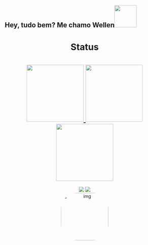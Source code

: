 ## Hey, tudo bem? Me chamo Wellen<img src="https://media2.giphy.com/media/NS0bXSSo8nIFbDDSb5/200w.webp?cid=ecf05e479w1brqj3pat8fp53c6vjh8erp5w8mrgneswc095c&rid=200w.webp&ct=s" width="70">
<div align="center">
  <h1>Status<h1>
  <a href="https://github.com/ULhey">
  <img height="180em" src="https://github-readme-stats.vercel.app/api?username=ULhey&show_icons=true&theme=tokyonight&locale=pt-br&include_all_commits=true&count_private=true"/>
  <img height="180em" src="https://github-readme-stats.vercel.app/api/top-langs/?username=ULhey&layout=compact&langs_count=7&theme=tokyonight&locale=pt-br"/>
  <img height="180em" src="https://github-readme-streak-stats.herokuapp.com/?user=ULhey&show_icons=true&locale=pt-br&layout=compact&theme=tokyonight&line_height=0"/>
</div>
 
<div align="center">
  <a href = "mailto:wellen.opz@gmail.com"><img src="https://img.shields.io/badge/-Gmail-FF0000?style=for-the-badge&logo=gmail&logoColor=white" target="_blank"></a>
  <a href="https://www.linkedin.com/in/wellen-silva-238003244/" target="_blank"><img src="https://img.shields.io/badge/-LinkedIn-%230077B5?style=for-the-badge&logo=linkedin&logoColor=white" target="_blank"></a>
  <br>
  <img alt="img" height="150" style="border-radius:50px;" src="https://media0.giphy.com/media/ZR9nqLI2ZhUU8/giphy.gif?cid=790b76113c82ac81f453f9576b3bd53c118082fe9acc2de2&rid=giphy.gif&ct=s">
</div>
